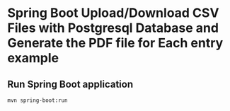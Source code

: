 # Spring Boot Upload/Download CSV Files with Postgresql Database and Generate the PDF file for Each entry example

## Run Spring Boot application
```
mvn spring-boot:run
```

